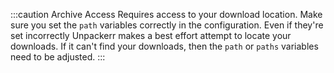 :::caution Archive Access
Requires access to your download location.
Make sure you set the `path` variables correctly in the configuration.
Even if they're set incorrectly Unpackerr makes a best effort attempt
to locate your downloads. If it can't find your downloads, then the
`path` or `paths` variables need to be adjusted.
:::
